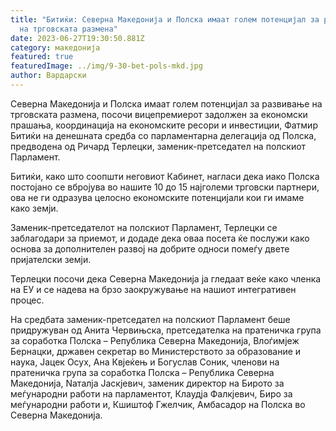 ```yaml
---
title: "Битиќи: Северна Македонија и Полска имаат голем потенцијал за развивање
  на трговската размена"
date: 2023-06-27T19:30:50.881Z
category: македонија
featured: true
featuredImage: ../img/9-30-bet-pols-mkd.jpg
author: Вардарски
---
```

<!--StartFragment-->

Северна Македонија и Полска имаат голем потенцијал за развивање на трговската размена, посочи вицепремиерот задолжен за економски прашања, координација на економските ресори и инвестиции, Фатмир Битиќи на денешната средба со парламентарна делегација од Полска, предводена од Ричард Терлецки, заменик-претседател на полскиот Парламент.

Битиќи, како што соопшти неговиот Кабинет, нагласи дека иако Полска постојано се вбројува во нашите 10 до 15 најголеми трговски партнери, ова не ги одразува целосно економските потенцијали кои ги имаме како земји.

Заменик-претседателот на полскиот Парламент, Терлецки се заблагодари за приемот, и додаде дека оваа посета ќе послужи како основа за дополнителен развој на добрите односи помеѓу двете пријателски земји.

Терлецки посочи дека Северна Македонија ја гледаат веќе како членка на ЕУ и се надева на брзо заокружување на нашиот интегративен процес.

На средбата заменик-претседател на полскиот Парламент беше придружуван од Анита Червињска, претседателка на пратеничка група за соработка Полска – Република Северна Македонија, Влоѓимјеж Бернацки, државен секретар во Министерството за образование и наука, Јацек Осух, Ана Квјеќењ и Богуслав Соник, членови на пратеничка група за соработка Полска – Република Северна Македонија, Nаталjа Јаскjевич, заменик директор на Бирото за меѓународни работи на парламентот, Клаудjа Фалкjевич, Биро за меѓународни работи и, Кшиштоф Гжелчик, Амбасадор на Полска во Северна Македонија.

<!--EndFragment-->
